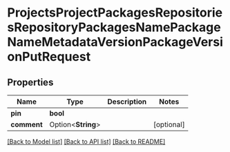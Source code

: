 # ProjectsProjectPackagesRepositoriesRepositoryPackagesNamePackageNameMetadataVersionPackageVersionPutRequest

## Properties

Name | Type | Description | Notes
------------ | ------------- | ------------- | -------------
**pin** | **bool** |  | 
**comment** | Option<**String**> |  | [optional]

[[Back to Model list]](../README.md#documentation-for-models) [[Back to API list]](../README.md#documentation-for-api-endpoints) [[Back to README]](../README.md)


